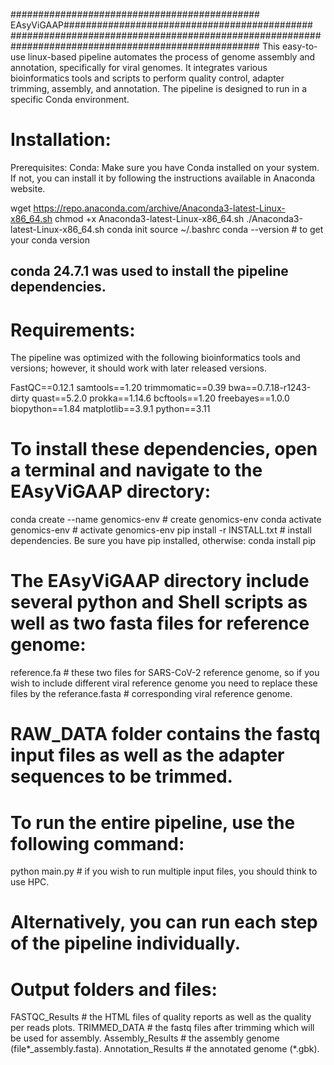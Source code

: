 ############################################# EAsyViGAAP#############################################
#####################################################################################################
This easy-to-use linux-based pipeline automates the process of genome assembly and annotation, specifically for viral genomes.
It integrates various bioinformatics tools and scripts to perform quality control, adapter trimming, 
assembly, and annotation. The pipeline is designed to run in a specific Conda environment.


# Installation:

Prerequisites:
Conda: Make sure you have Conda installed on your system. If not, you can install it by following the instructions available in Anaconda website.

wget https://repo.anaconda.com/archive/Anaconda3-latest-Linux-x86_64.sh
chmod +x Anaconda3-latest-Linux-x86_64.sh
./Anaconda3-latest-Linux-x86_64.sh
conda init
source ~/.bashrc
conda --version   # to get your conda version

## conda 24.7.1 was used to install the pipeline dependencies.

# Requirements:
The pipeline was optimized with the following bioinformatics tools and versions; however, it should work with later released versions.

FastQC==0.12.1
samtools==1.20
trimmomatic==0.39
bwa==0.7.18-r1243-dirty
quast==5.2.0
prokka==1.14.6
bcftools==1.20
freebayes==1.0.0
biopython==1.84
matplotlib==3.9.1
python==3.11

# To install these dependencies, open a terminal and navigate to the EAsyViGAAP directory:
conda create --name genomics-env      # create genomics-env
conda activate genomics-env           # activate genomics-env
pip install -r INSTALL.txt            # install dependencies. Be sure you have pip installed, otherwise: conda install pip

# The EAsyViGAAP directory include several python and Shell scripts as well as two fasta files for reference genome:
reference.fa                          # these two files for SARS-CoV-2 reference genome, so if you wish to include different viral reference genome you need to replace these files by the 
referance.fasta                       # corresponding viral reference genome.

# RAW_DATA folder contains the fastq input files as well as the adapter sequences to be trimmed.

# To run the entire pipeline, use the following command:
python main.py                        # if you wish to run multiple input files, you should think to use HPC.

# Alternatively, you can run each step of the pipeline individually.
# Output folders and files:
FASTQC_Results                        # the HTML files of quality reports as well as the quality per reads plots.
TRIMMED_DATA                          # the fastq files after trimming which will be used for assembly.
Assembly_Results                      # the assembly genome (file*_assembly.fasta).
Annotation_Results                    # the annotated genome (*.gbk).





